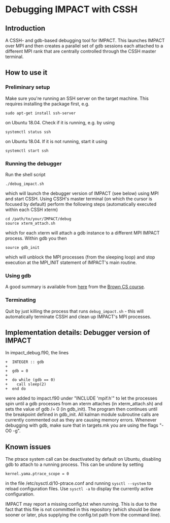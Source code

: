 # Debugging IMPACT with CSSH

## Introduction

A CSSH- and gdb-based debugging tool for IMPACT. This launches IMPACT over MPI and then creates a parallel set of gdb sessions each attached to a different MPI rank that are centrally controlled through the CSSH master terminal.

## How to use it

### Preliminary setup

Make sure you're running an SSH server on the target machine. This requires installing the package first, e.g.

```
sudo apt-get install ssh-server
```

on Ubuntu 18.04. Check if it is running, e.g. by using 

```
systemctl status ssh 
```

on Ubuntu 18.04. If it is not running, start it using

```
systemctl start ssh
``` 

### Running the debugger

Run the shell script

```
./debug_impact.sh
```

which will launch the debugger version of IMPACT (see below) using MPI and start CSSH. Using CSSH's master terminal (on which the cursor is focused by default) perform the following steps (automatically executed within each CSSH xterm)

``` 
cd /path/to/your/IMPACT/debug
source xterm_attach.sh
```
 
which for each xterm will attach a gdb instance to a different MPI IMPACT process. Within gdb you then 

```
source gdb_init
```

which will unblock the MPI processes (from the sleeping loop) and stop execution at the MPI_INIT statement of IMPACT's main routine. 

### Using gdb

A good summary is available from [here](https://cs.brown.edu/courses/cs033//docs/guides/gdb.pdf) from the [Brown CS course](https://cs.brown.edu/courses/cs033//).

### Terminating

Quit by just killing the process that runs `debug_impact.sh` - this will automatically terminate CSSH and clean up IMPACT's MPI processes.

## Implementation details: Debugger version of IMPACT

In impact_debug.f90, the lines

```
+  INTEGER :: gdb
+
+  gdb = 0
+
+  do while (gdb == 0)
+    call sleep(2)
+  end do
```

were added to impact.f90 under "INCLUDE 'mpif.h'" to let the processes spin until a gdb processes from an xterm attaches (in xterm_attach.sh) and sets the value of gdb /= 0 (in gdb_init). The program then continues until the breakpoint defined in gdb_init. All kalman module subroutine calls are currently commented out as they are causing memory errors. Whenever debugging with gdb, make sure that in targets.mk you are using the flags "-O0 -g".

## Known issues

The ptrace system call can be deactivated by default on Ubuntu, disabling gdb to attach to a running process. This can be undone by setting

```
kernel.yama.ptrace_scope = 0
```

in the file /etc/sysctl.d/10-ptrace.conf and running `sysctl --system` to reload configuration files. Use `sysctl -a` to display the currently active configuration. 

IMPACT may report a missing config.txt when running. This is due to the fact that this file is not committed in this repository (which should be done sooner or later, plus supplying the config.txt path from the command line). 
